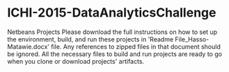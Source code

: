 # ICHI-2015-DataAnalyticsChallenge
Netbeans Projects
Please download the full instructions on how to set up the environment, build, and run these projects in 'Readme File_Hasso-Matawie.docx' file. Any references to zipped files in that document should be ignored. All the necessary files to build and run projects are ready to go when you clone or download projects' artifacts.


